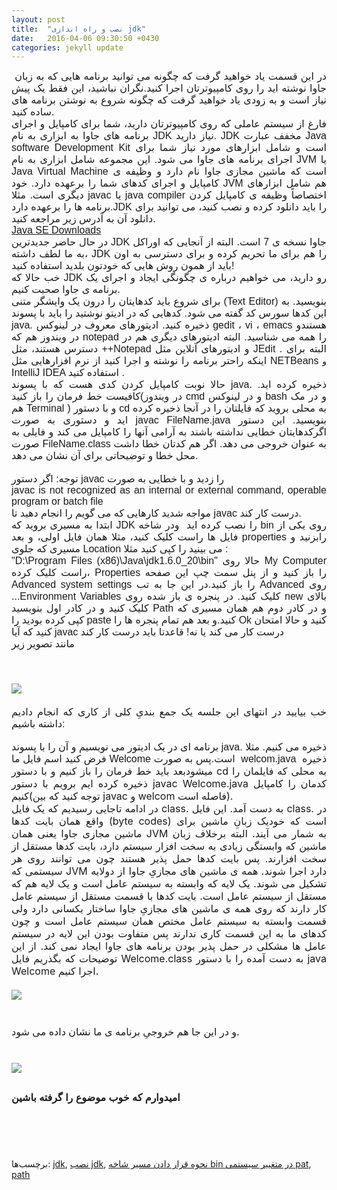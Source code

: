 ```yaml
---
layout: post
title:  "نصب و راه اندازی jdk"
date:   2016-04-06 09:30:50 +0430
categories: jekyll update
---
```



<div class="xpost-new"><div class="hid">
<font face="verdana,tahoma,arial,helvetica,sans-serif">
<font>
</font></font><div style="text-align: justify;"><font size="3" face="verdana,tahoma,arial,helvetica,sans-serif">&nbsp;در این قسمت یاد خواهید گرفت که چگونه می توانید برنامه هایی که به زبان جاوا نوشته اید را روی کامپیوترتان اجرا کنید.</font><font size="3" face="verdana,tahoma,arial,helvetica,sans-serif">نگران نباشید، این فقط یک پیش نیاز است و به زودی یاد خواهید گرفت که چگونه شروع به نوشتن برنامه های ساده کنید. </font><font face="verdana,tahoma,arial,helvetica,sans-serif"><br><font size="3">
فارغ از سیستم عاملی که روی کامپیوترتان دارید، شما برای کامپایل و اجرای  
 برنامه های جاوا به ابزاری به نام JDK نیاز دارید. JDK مخفف عبارت Java   
software Development Kit است و شامل ابزارهای مورد نیاز شما برای اجرای   
برنامه های جاوا می شود. این مجموعه شامل ابزاری به نام JVM یا Java   
Virtual Machine است که ماشین مجازی جاوا نام دارد و وظیفه ی کامپایل و   
اجرای کدهای شما را برعهده دارد. خود JVM هم شامل ابزارهای دیگری است. مثلا
   javac یا java compiler اختصاصاً وظیفه ی کامپایل کردن برنامه ها را   
برعهده دارد.</font><font size="3">JDK را باید دانلود کرده و نصب کنید، می توانید برای دانلود آن به آدرس زیر مراجعه کنید.<br><font size="3"><a target="_blank" href="http://www.oracle.com/technetwork/java/javase/downloads/index.html">Java SE Downloads</a></font></font><font size="3"><br>در حال حاضر جدیدترین JDK جاوا نسخه ی 7 است. البته از 
آنجایی که اوراکل به   ما لطف داشته، JDK را هم برای ما تحریم کرده و برای 
دسترسی به اون باید  از  همون روش هایی که خودتون بلدید استفاده کنید!<br>
خب حالا که JDK رو دارید، می خواهیم درباره ی چگونگی ایجاد و اجرای یک برنامه ی جاوا صحبت کنیم.</font> <font size="3"><br>
برای شروع باید کدهایتان را درون یک وایشگر متنی (Text Editor) بنویسید. به
   این کدها سورس کد گفته می شود. کدهایی که در ادیتو نوشتید را باید با   
پسوند java. ذخیره کنید. ادیتورهای معروف در لینوکس gedit ، vi ، emacs   
هستندو در ویندوز هم که notepad را همه می شناسید. البته ادیتورهای دیگری  
 هم در دسترس هستند، مثل ++Notepad و ادیتورهای آنلاین مثل JEdit . البته برای اینکه راحتر برنامه را نوشته و اجرا کنید از نرم افزارهایی مثل NETBeans </font>و<font size="3"> IntelliJ IDEA استفاده کنید .</font><br><font size="3">حالا نوبت کامپایل کردن کدی هست که با پسوند java. ذخیره 
کرده اید. کافیست   خط فرمان را باز کنید(در ویندوز cmd و در لینوکس bash و
 در مک هم Terminal  )  و با دستور cd به محلی بروید که فایلتان را در آنجا
 ذخیره کرده اید و   دستوری به صورت javac FileName.java بنویسید. این 
دستور اگرکدهایتان خطایی   نداشته باشند به آرامی آنها را کامپایل می کند و
 فایلی به صورت   FileName.class به عنوان خروجی می دهد. اگر هم کدتان خطا 
داشت محل خطا و   توضیحاتی برای آن نشان می دهد.<br>
<br>
توجه: اگر دستور javac  را زدید و با خطایی به صورت</font> <font size="3"><br>
javac is not recognized as an internal or external command, operable program or batch file<br>
مواجه شدید کارهایی که می گویم را انجام دهید تا javac درست کار کند.</font><font size="3"><br>ابتدا به مسیری بروید که JDK را نصب کرده اید&nbsp; ودر شاخه bin </font><font size="3">روی یکی از فایل ها راست کلیک کنید، مثلا همان فایل اولی، و بعد   properties رابزنید و مسیری که جلوی Location  می بینید را کپی کنید مثلا :<br>"D:\Program Files (x86)\Java\jdk1.6.0_20\bin"</font><font size="3"><font size="3">&nbsp;حالا روی My Computer راست کلیک کرده، Properties را باز کنید و از پنل سمت چپ این صفحه Advanced system settings را باز کنید.</font></font><font size="3"><font size="3"><font size="3">در این جا به تب Advanced روی ...Environment Variables 
کلیک کنید. در  پنجره ی  باز شده روی new بالای کلیک کنید و در کادر اول 
بنویسید Path و در  کادر  دوم هم همان مسیری که کپی کرده بودید را paste 
کنید.</font></font></font><font size="3"><font size="3"><font size="3"><font size="3">و بعد هم تمام پنجره ها را Ok کنید و حالا امتحان کنید که آیا javac درست کار می کند یا نه! قاعدتا باید درست کار کند <br>مانند تصویر زیر<br><br><br><br><img src="http://www.up.lianportal.com/images/03567905870767312431.png"></font></font> <font size="3"><br></font></font></font></font><font face="verdana,tahoma,arial,helvetica,sans-serif"><br><font size="3"><font size="3"><font size="3"><font size="3">خب بیایید در انتهای این جلسه یک جمع بندیِ کلی از کاری که انجام دادیم داشته باشیم:</font> <font size="3"><br>
<br>برنامه ای در یک ادیتور می نویسیم و آن را با پسوند java. ذخیره می کنیم. مثلا فرض کنید اسم فایل ما Welcome است.پس به صورت&nbsp; welcom.java&nbsp; ذخیره میشود</font></font></font></font></font><font size="3"><font size="3"><font size="3"><font size="3"><font size="3">بعد باید خط فرمان را باز کنیم و با دستور cd به محلی که 
فایلمان را ذخیره   کرده ایم برویم با دستور javac Welcome.java کدمان را 
کامپایل کنیم(توجه کنید که بین javac و welcom فاصله است).</font></font></font></font></font><br><font size="3"><font size="3"><font size="3"><font size="3"><font size="3"><font size="3">در ادامه تاجایی رسیدیم که یک فایل class. به دست آمد. این 
فایل class. در   واقع همان بایت کدها (byte codes) است که خودیک زبانِ 
ماشین برای ماشین   مجازی جاوا یعنی همان JVM به شمار می آیند. البته 
برخلاف زبان ماشین که   وابستگی زیادی به سخت افزار سیستم دارد، بایت کدها 
مستقل از سخت افزارند.   پس بایت کدها حمل پذیر هستند چون می توانند روی هر
 سیستمی که JVM دارد اجرا   شوند. همه ی ماشین های مجازیِ جاوا از دولایه 
تشکیل می شوند. یک لایه که   وابسته به سیستم عامل است و یک لایه هم که 
مستقل از سیستم عامل است. بایت   کدها با قسمت مستقل از سیستم عامل کار 
دارند که روی همه ی ماشین های  مجازیِ  جاوا ساختار یکسانی دارد ولی قسمت 
وابسته به سیستم عامل مختص همان  سیستم  عامل است و چون کدهای ما به این 
قسمت کاری ندارند پس متفاوت بودن  این لایه  در سیستم عامل ها مشکلی در حمل
 پذیر بودن برنامه های جاوا ایجاد  نمی کند.  از این توضیحات که بگذریم </font></font></font></font></font></font><font size="3"><font size="3"><font size="3"><font size="3"><font size="3"><font size="3"><font size="3">فایل Welcome.class به دست آمده را با دستور java Welcome اجرا کنیم. <br><br><img src="http://www.up.lianportal.com/images/31521678324871630521.png"></font>&nbsp;<font size="3"><br></font></font></font> <font size="3"><br></font></font></font></font></font><br><font size="3">و در این جا هم خروجیِ برنامه ی ما نشان داده می شود.                 </font> <font size="3"><br><br><br><img src="http://www.up.lianportal.com/images/58831939220731532097.png"></font><h2 class="title icon" style="text-align: justify;"><font size="3" face="verdana,tahoma,arial,helvetica,sans-serif">امیدوارم که خوب موضوع را گرفته باشین</font></h2><h2 class="title icon" style="text-align: justify;"><br></h2></div><p style="text-align: justify;">

</p><font face="verdana,tahoma,arial,helvetica,sans-serif">

</font><font face="verdana,tahoma,arial,helvetica,sans-serif">
</font>
<br>برچسب‌ها: <a href="/tag/jdk">jdk</a>, <a href="/tag/%d9%86%d8%b5%d8%a8-jdk">نصب jdk</a>, <a href="/tag/%d9%86%d8%ad%d9%88%d9%87-%d9%82%d8%b1%d8%a7%d8%b1-%d8%af%d8%a7%d8%af%d9%86-%d9%85%d8%b3%db%8c%d8%b1-%d8%b4%d8%a7%d8%ae%d9%87-bin-%d8%af%d8%b1-%d9%85%d8%aa%d8%ba%db%8c%db%8c%d8%b1-%d8%b3%db%8c%d8%b3%d8%aa%d9%85%db%8c-pat">نحوه قرار دادن مسیر شاخه bin  در متغییر سیستمی pat</a>, <a href="/tag/path">path</a><br><br>
</div></div>



